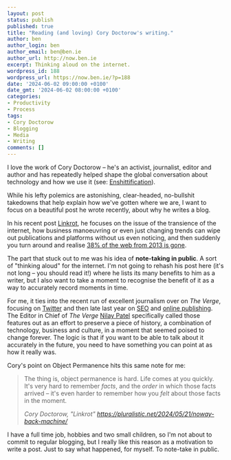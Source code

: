 ```yaml
---
layout: post
status: publish
published: true
title: "Reading (and loving) Cory Doctorow's writing."
author: ben
author_login: ben
author_email: ben@ben.ie
author_url: http://now.ben.ie
excerpt: Thinking aloud on the internet.
wordpress_id: 188
wordpress_url: https://now.ben.ie/?p=188
date: '2024-06-02 09:00:00 +0100'
date_gmt: '2024-06-02 08:00:00 +0100'
categories:
- Productivity
- Process
tags:
- Cory Doctorow
- Blogging
- Media
- Writing
comments: []
---
```

<p><!-- wp:paragraph --></p>
<p>I love the work of Cory Doctorow – he's an activist, journalist, editor and author and has repeatedly helped shape the global conversation about technology and how we use it (see: <a href="https://americandialect.org/2023-word-of-the-year-is-enshittification/">Enshittification</a>).</p>
<p><!-- /wp:paragraph --></p>
<p><!-- wp:paragraph --></p>
<p>While his lefty polemics are astonishing, clear-headed, no-bullshit takedowns that help explain how we've gotten where we are, I want to focus on a beautiful post he wrote recently, about why he writes a blog. </p>
<p><!-- /wp:paragraph --></p>
<p><!-- wp:paragraph --></p>
<p>In his recent post <a href="https://pluralistic.net/2024/05/21/noway-back-machine/">Linkrot</a>, he focuses on the issue of the transience of the internet, how business manoeuvring or even just changing trends can wipe out publications and platforms without us even noticing, and then suddenly you turn around and realise <a href="https://www.pewresearch.org/data-labs/2024/05/17/when-online-content-disappears/">38% of the web from 2013 is gone</a>.</p>
<p><!-- /wp:paragraph --></p>
<p><!-- wp:paragraph --></p>
<p>The part that stuck out to me was his idea of <strong>note-taking in public</strong>. A sort of "thinking aloud" for the internet. I'm not going to rehash his post here (it's not long – you should read it!) where he lists its many benefits to him as a writer, but I also want to take a moment to recognise the benefit of it as a way to accurately record moments in time.</p>
<p><!-- /wp:paragraph --></p>
<p><!-- wp:paragraph --></p>
<p>For me, it ties into the recent run of excellent journalism over on <em>The Verge</em>, focusing on <a href="https://www.theverge.com/c/23972308/twitter-x-death-tweets-history-elon-musk">Twitter</a> and then late last year on <a href="https://www.theverge.com/features/23931789/seo-search-engine-optimization-experts-google-results">SEO</a> and <a href="https://www.theverge.com/24167865/google-zero-search-crash-housefresh-ai-overviews-traffic-data-audience">online publishing</a>. The Editor in Chief of <em>The Verge</em> <a href="https://mastodon.social/@nilaypatel">Nilay Patel</a> specifically called those features out as an effort to preserve a piece of history, a combination of technology, business and culture, in a moment that seemed poised to change forever. The logic is that if you want to be able to talk about it accurately in the future, you need to have something you can point at as how it really was.</p>
<p><!-- /wp:paragraph --></p>
<p><!-- wp:paragraph --></p>
<p>Cory's point on Object Permanence hits this same note for me:</p>
<p><!-- /wp:paragraph --></p>
<p><!-- wp:quote --></p>
<blockquote class="wp-block-quote"><p><!-- wp:paragraph --></p>
<p>The thing is, object permanence is hard. Life comes at you quickly. It's very hard to remember&nbsp;<em>facts</em>, and the&nbsp;<em>order</em>&nbsp;in which those facts arrived – it's even harder to remember how you&nbsp;<em>felt</em>&nbsp;about those facts in the moment.</p>
<p><!-- /wp:paragraph --><cite>Cory Doctorow, "Linkrot" <a href="https://pluralistic.net/2024/05/21/noway-back-machine/">https://pluralistic.net/2024/05/21/noway-back-machine/</a></cite></p></blockquote>
<p><!-- /wp:quote --></p>
<p><!-- wp:paragraph --></p>
<p>I have a full time job, hobbies and two small children, so I'm not about to commit to regular blogging, but I really like this reason as a motivation to write a post. Just to say what happened, for myself. To note-take in public.</p>
<p><!-- /wp:paragraph --></p>
